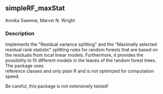 ## simpleRF_maxStat
Annika Swenne, Marvin N. Wright

### Description
Implements the "Residual variance splitting" and the "Maximally selected residual rank statistic" splitting rules for random forests that are based on the 
    residuals from local linear models. Furthermore, it provides the possibility to fit different models in the leaves of the random forest trees. The package uses  
    reference classes and only plain R and is not optimized for computation speed. 

Be careful, this package is not extensively tested!
